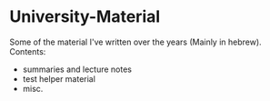 # University-Material
Some of the material I've written over the years (Mainly in hebrew). Contents:
  * summaries and lecture notes
  * test helper material
  * misc.

